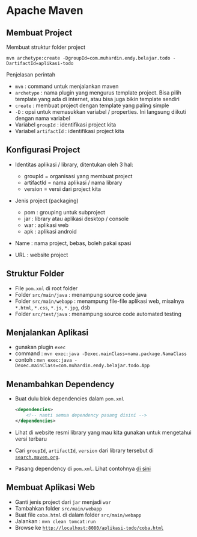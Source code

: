 # Apache Maven #

## Membuat Project ##

Membuat struktur folder project

```
mvn archetype:create -DgroupId=com.muhardin.endy.belajar.todo -DartifactId=aplikasi-todo
```

Penjelasan perintah

* `mvn` : command untuk menjalankan maven
* `archetype` : nama plugin yang mengurus template project. Bisa pilih template yang ada di internet, atau bisa juga bikin template sendiri
* `create` : membuat project dengan template yang paling simple
* `-D` : opsi untuk memasukkan variabel / properties. Ini langsung diikuti dengan nama variabel
* Variabel `groupId` : identifikasi project kita
* Variabel `artifactId` : identifikasi project kita

## Konfigurasi Project ##

* Identitas aplikasi / library, ditentukan oleh 3 hal:

    * groupId = organisasi yang membuat project
    * artifactId = nama aplikasi / nama library
    * version = versi dari project kita

* Jenis project (packaging)

    * pom : grouping untuk subproject
    * jar : library atau aplikasi desktop / console
    * war : aplikasi web
    * apk : aplikasi android

* Name : nama project, bebas, boleh pakai spasi
* URL : website project

## Struktur Folder ##

* File `pom.xml` di root folder
* Folder `src/main/java` : menampung source code java
* Folder `src/main/webapp` : menampung file-file aplikasi web, misalnya `*.html`, `*.css`, `*.js`, `*.jpg`, dsb
* Folder `src/test/java` : menampung source code automated testing

## Menjalankan Aplikasi ##

* gunakan plugin `exec`
* command : `mvn exec:java -Dexec.mainClass=nama.package.NamaClass`
* contoh : `mvn exec:java -Dexec.mainClass=com.muhardin.endy.belajar.todo.App`

## Menambahkan Dependency ##

* Buat dulu blok dependencies dalam `pom.xml`

    ```xml
    <dependencies>
        <!-- nanti semua dependency pasang disini -->
    </dependencies>
    ```

* Lihat di website resmi library yang mau kita gunakan untuk mengetahui versi terbaru

* Cari `groupId`, `artifactId`, `version` dari library tersebut di [`search.maven.org`](http://search.maven.org).

* Pasang dependency di `pom.xml`. Lihat contohnya [di sini](https://github.com/endymuhardin/materi-kuliah-java-2015-1/blob/master/contoh-kode-program/aplikasi-todo/pom.xml#L13)

## Membuat Aplikasi Web ##

* Ganti jenis project dari `jar` menjadi `war`
* Tambahkan folder `src/main/webapp`
* Buat file `coba.html` di dalam folder `src/main/webapp`
* Jalankan : `mvn clean tomcat:run`
* Browse ke [`http://localhost:8080/aplikasi-todo/coba.html`](http://localhost:8080/aplikasi-todo/coba.html)